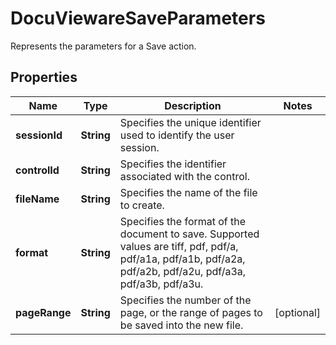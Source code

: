 

# DocuViewareSaveParameters

Represents the parameters for a Save action.
## Properties

Name | Type | Description | Notes
------------ | ------------- | ------------- | -------------
**sessionId** | **String** | Specifies the unique identifier used to identify the user session. | 
**controlId** | **String** | Specifies the identifier associated with the control. | 
**fileName** | **String** | Specifies the name of the file to create. | 
**format** | **String** | Specifies the format of the document to save.  Supported values are tiff, pdf, pdf/a, pdf/a1a, pdf/a1b, pdf/a2a, pdf/a2b, pdf/a2u, pdf/a3a, pdf/a3b, pdf/a3u. | 
**pageRange** | **String** | Specifies the number of the page, or the range of pages to be saved into the new file. |  [optional]



